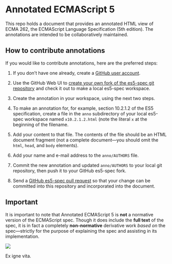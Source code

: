 # Annotated ECMAScript 5

This repo holds a document that provides an annotated HTML view of ECMA 262,
the ECMAScript Language Specification (5th edition). The annotations are
intended to be collaboratively maintained.

## How to contribute annotations

If you would like to contribute annotations, here are the preferred steps:

  1. If you don’t have one already, create a [GitHub user account][1].

  2. Use the GitHub Web UI to [create your own fork of the es5-spec git
repository][2] and check it out to make a local es5-spec workspace.

  3. Create the annotation in your workspace, using the next two steps.

  4. To make an annotation for, for example, section 10.2.1.2 of the ES5
specification, create a file in the `anno` subdirectory of your local es5-spec
workspace named `x10.2.1.2.html` (note the literal `x` at the beginning of the
filename.

  5. Add your content to that file. The contents of the file should be an HTML
document fragment (not a complete document—you should omit the `html`, `head`,
and `body` elements).

  6. Add your name and e-mail address to the `anno/AUTHORS` file.

  7. Commit the new annotation and updated `anno/AUTHORS` to your local git
repository, then push it to your GitHub es5-spec fork.

  8. Send a [GitHub es5-spec pull request][3] so that your change can be
committed into this repository and incorporated into the document.

   [1]: https://github.com/signup/free

   [2]: http://github.com/sideshowbarker/es5-spec#fork_box

   [3]: http://github.com/sideshowbarker/es5-spec/pulls

## Important

It is important to note that Annotated ECMAScript 5 is **not** a normative
version of the ECMAScript spec. Though it does include the **full text** of
the spec, it is in fact a completely **non-normative** derivative work _based
on_ the spec—strictly for the purpose of explaining the spec and assisting in
its implementation.

![][4]

   [4]: http://sideshowbarker.github.com/es5-spec/js-mascot.svg

Ex igne vita.

